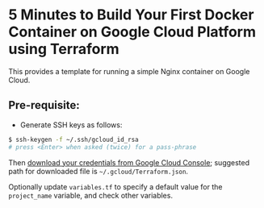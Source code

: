 # 5 Minutes to Build Your First Docker Container on Google Cloud Platform using Terraform

This provides a template for running a simple Nginx container on Google Cloud.

## Pre-requisite:

- Generate SSH keys as follows:

```sh
$ ssh-keygen -f ~/.ssh/gcloud_id_rsa
# press <Enter> when asked (twice) for a pass-phrase
```

Then [download your credentials from Google Cloud Console](https://www.terraform.io/docs/providers/google/#credentials); suggested path for downloaded file is `~/.gcloud/Terraform.json`.

Optionally update `variables.tf` to specify a default value for the `project_name` variable, and check other variables.

